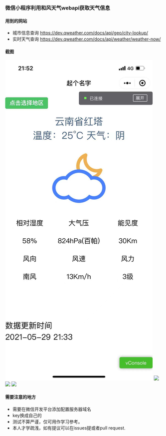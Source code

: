 ### 微信小程序利用和风天气webapi获取天气信息
#### 用到的网站
+ 城市信息查询 https://dev.qweather.com/docs/api/geo/city-lookup/
+ 实时天气查询 https://dev.qweather.com/docs/api/weather/weather-now/

#### 截图
![Image text](screenshots/pic.jpg)
<img src="https://raw.githubusercontent.com/minprogram_hefeng_webapi/raw/main/screenshots/pic.jpg"/>
<img src="https://raw.githubusercontent.com/minprogram_hefeng_webapi/raw/main/screenshots/pic2.jpg"/>
<img src="https://raw.githubusercontent.com/minprogram_hefeng_webapi/raw/main/screenshots/pic3.jpg"/>

#### 需要注意的地方
+ 需要在微信开发平台添加配置服务器域名
+ key换成自己的
+ 测试不算严谨，仅可用作学习参考。
+ 本人才学疏浅，如有提议可以在issues提或者pull request.
